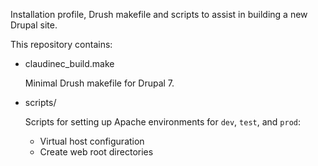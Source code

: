 Installation profile, Drush makefile and scripts to assist in building a new Drupal site.

This repository contains:

* claudinec_build.make

  Minimal Drush makefile for Drupal 7.

* scripts/

  Scripts for setting up Apache environments for `dev`, `test`, and `prod`:
  - Virtual host configuration
  - Create web root directories
